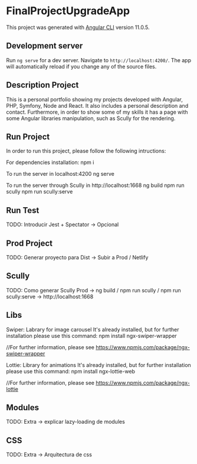 # FinalProjectUpgradeApp

This project was generated with [Angular CLI](https://github.com/angular/angular-cli) version 11.0.5.

## Development server

Run `ng serve` for a dev server. Navigate to `http://localhost:4200/`. The app will automatically reload if you change any of the source files.

## Description Project

This is a personal portfolio showing my projects developed with Angular, PHP, Symfony, Node and React.
It also includes a personal description and contact.
Furthermore, in order to show some of my skills it has a page with some Angular libraries manipulation, such as Scully for the rendering.

## Run Project

In order to run this project, please follow the following intructions:

For dependencies installation:
npm i

To run the server in localhost:4200
ng serve

To run the server through Scully in http://localhost:1668
ng build
npm run scully
npm run scully:serve


## Run Test

TODO: Introducir Jest + Spectator -> Opcional

## Prod Project

TODO: Generar proyecto para Dist -> Subir a Prod / Netlify

## Scully

TODO: Como generar Scully Prod -> ng build / npm run scully / npm run scully:serve -> http://localhost:1668

## Libs

Swiper: Labrary for image carousel
It's already installed, but for further installation please use this command:
npm install ngx-swiper-wrapper

//For further information, please see https://www.npmjs.com/package/ngx-swiper-wrapper

Lottie: Library for animations
It's already installed, but for further installation please use this command:
npm install ngx-lottie-web

//For further information, please see https://www.npmjs.com/package/ngx-lottie

## Modules

TODO: Extra -> explicar lazy-loading de modules

## CSS

TODO: Extra -> Arquitectura de css
